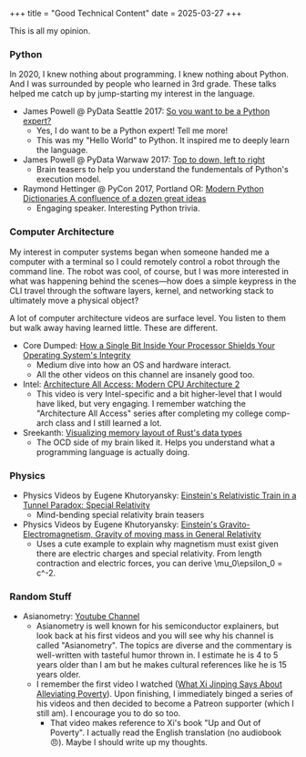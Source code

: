 +++
title = "Good Technical Content"
date = 2025-03-27
+++

This is all my opinion.

### Python
In 2020, I knew nothing about programming. I knew nothing about Python. And I was surrounded by people who learned in 3rd grade. These talks helped me catch up by jump-starting my interest in the language.

 - James Powell @ PyData Seattle 2017: [So you want to be a Python expert?](https://www.youtube.com/watch?v=cKPlPJyQrt4)
   - Yes, I do want to be a Python expert! Tell me more! 
   - This was my "Hello World" to Python. It inspired me to deeply learn the language.
 - James Powell @ PyData Warwaw 2017: [Top to down, left to right](https://www.youtube.com/watch?v=BRn6UCw35og)
   - Brain teasers to help you understand the fundementals of Python's execution model.
 - Raymond Hettinger @ PyCon 2017, Portland OR: [Modern Python Dictionaries A confluence of a dozen great ideas](https://www.youtube.com/watch?v=npw4s1QTmPg)
   - Engaging speaker. Interesting Python trivia.


### Computer Architecture
My interest in computer systems began when someone handed me a computer with a terminal so I could remotely control a robot through the command line. The robot was cool, of course, but I was more interested in what was happening behind the scenes—how does a simple keypress in the CLI travel through the software layers, kernel, and networking stack to ultimately move a physical object?

A lot of computer architecture videos are surface level. You listen to them but walk away having learned little. These are different.

 - Core Dumped: [How a Single Bit Inside Your Processor Shields Your Operating System's Integrity](https://www.youtube.com/watch?v=H4SDPLiUnv4)
   - Medium dive into how an OS and hardware interact.
   - All the other videos on this channel are insanely good too.
 - Intel: [Architecture All Access: Modern CPU Architecture 2](https://www.youtube.com/watch?v=o_WXTRS2qTY)
   - This video is very Intel-specific and a bit higher-level that I would have liked, but very engaging. I remember watching the "Architecture All Access" series after completing my college comp-arch class and I still learned a lot.
 - Sreekanth: [Visualizing memory layout of Rust's data types](https://www.youtube.com/watch?v=7_o-YRxf_cc)
   - The OCD side of my brain liked it. Helps you understand what a programming language is actually doing.

### Physics

 - Physics Videos by Eugene Khutoryansky: [Einstein's Relativistic Train in a Tunnel Paradox: Special Relativity](https://www.youtube.com/watch?v=Xrqj88zQZJg)
   - Mind-bending special relativity brain teasers
 - Physics Videos by Eugene Khutoryansky: [Einstein's Gravito-Electromagnetism, Gravity of moving mass in General Relativity](https://www.youtube.com/watch?v=rKFzV8sVDsA)
   - Uses a cute example to explain why magnetism must exist given there are electric charges and special relativity. From length contraction and electric forces, you can derive \mu_0\epsilon_0 = c^-2. 

### Random Stuff

 - Asianometry: [Youtube Channel](https://www.youtube.com/asianometry)
   - Asianometry is well known for his semiconductor explainers, but look back at his first videos and you will see why his channel is called "Asianometry". The topics are diverse and the commentary is well-written with tasteful humor thrown in. I estimate he is 4 to 5 years older than I am but he makes cultural references like he is 15 years older.
   - I remember the first video I watched ([What Xi Jinping Says About Alleviating Poverty](https://www.youtube.com/watch?v=v_ULeti0K0c)). Upon finishing, I immediately binged a series of his videos and then decided to become a Patreon supporter (which I still am). I encourage you to do so too.
     - That video makes reference to Xi's book "Up and Out of Poverty". I actually read the English translation (no audiobook 😠). Maybe I should write up my thoughts.
